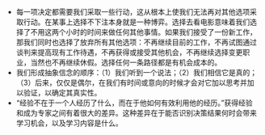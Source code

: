 * 每一项决定都需要我们采取一些行动，这从根本上使我们无法再对其他选项采取行动。在某事上选择不下注本身就是一种博弈。选择去看电影意味着我们选择了不用这两个小时的时间来做任何其他事情。如果我们接受了一份新工作，那我们同时也选择了放弃所有其他选项：不再继续目前的工作，不再试图通过谈判来提高现有工作待遇，不再获得或接受其他机会，不再继续选择变更职业，当然也不再继续休假。选择任何一条路径都是有机会成本的。
* 我们形成抽象信念的顺序：（1）我们听到一个说法；（2）我们相信它是真的；（3）后来，仅仅是偶尔，在我们有时间或意向的时候才会对它加以思考并加以验证，以确定其真实性。
* “经验不在于一个人经历了什么，而在于他如何有效利用他的经历。”获得经验和成为专家之间有着很大的差异。这种差异在于能否识别决策结果何时会带来学习机会，以及学习内容是什么。
